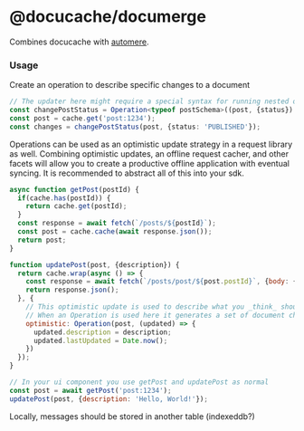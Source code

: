 # @docucache/documerge

Combines docucache with [automere](https://www.npmjs.com/package/@automerge/automerge).

### Usage

Create an operation to describe specific changes to a document

```ts
// The updater here might require a special syntax for running nested operations? Ultimately an array of changes is returned...
const changePostStatus = Operation<typeof postSchema>((post, {status}) => {post.status = status});
const post = cache.get('post:1234');
const changes = changePostStatus(post, {status: 'PUBLISHED'});
```

Operations can be used as an optimistic update strategy in a request library as well.
Combining optimistic updates, an offline request cacher, and other facets will allow you to create a productive offline application
with eventual syncing. It is recommended to abstract all of this into your sdk.

```js
async function getPost(postId) {
  if(cache.has(postId)) {
    return cache.get(postId);
  }
  const response = await fetch(`/posts/${postId}`);
  const post = cache.cache(await response.json());
  return post;
}

function updatePost(post, {description}) {
  return cache.wrap(async () => {
    const response = await fetch(`/posts/post/${post.postId}`, {body: {description}});
    return response.json();
  }, {
    // This optimistic update is used to describe what you _think_ should happen when the request completes
    // When an Operation is used here it generates a set of document changes as well. These changes can be sent to peers through various means.
    optimistic: Operation(post, (updated) => {
      updated.description = description;
      updated.lastUpdated = Date.now();
    })
  });
}

// In your ui component you use getPost and updatePost as normal
const post = await getPost('post:1234');
updatePost(post, {description: 'Hello, World!'});
```

Locally, messages should be stored in another table (indexeddb?)
